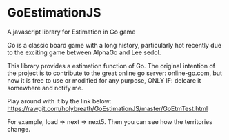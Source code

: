 # GoEstimationJS
A javascript library for Estimation in Go game

Go is a classic board game with a long history, particularly hot recently due to the exciting game between AlphaGo and Lee sedol. 

This library provides a estimation function of Go. The original intention of the project is to contribute to the great online go server: online-go.com, but now it is free to use or modified for any purpose, ONLY IF: delcare it somewhere and notify me.

Play around with it by the link below:  
    https://rawgit.com/holybreath/GoEstimationJS/master/GoEtmTest.html

For example, load => next => next5. Then you can see how the territories change.
